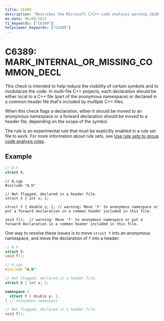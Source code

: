 ```yaml
---
title: C6389
description: "Describes the Microsoft C/C++ code analysis warning C6389, its causes, and how to address it."
ms.date: 06/09/2021
f1_keywords: ["C6389"]
helpviewer_keywords: ["C6389"]
---
```


# C6389: MARK_INTERNAL_OR_MISSING_COMMON_DECL

This check is intended to help reduce the visibility of certain symbols and to modularize the code. In multi-file C++ projects, each declaration should be either local to a C++ file (part of the anonymous namespace) or declared in a common header file that's included by multiple C++ files.

When this check flags a declaration, either it should be moved to an anonymous namespace or a forward declaration should be moved to a header file, depending on the scope of the symbol.

The rule is an experimental rule that must be explicitly enabled in a rule set file to work. For more information about rule sets, see [Use rule sets to group code analysis rules](/visualstudio/code-quality/using-rule-sets-to-group-code-analysis-rules).

## Example

```cpp
// A.h
struct X;
```

```
// A.cpp
#include "A.h"

// Not flagged, declared in a header file.
struct X { int x; };

struct Y { double y; }; // warning: Move 'Y' to anonymous namespace or put a forward declaration in a common header included in this file.

void f();  // warning: Move 'f' to anonymous namespace or put a forward declaration in a common header included in this file.
```

One way to resolve these issues is to move `struct Y` into an anonymous namespace, and move the declaration of `f` into a header:

```cpp
// A.h
struct X;
void f();
```

```cpp
// A.cpp
#include "A.h"

// Not flagged, declared in a header file.
struct X { int x; };

namespace {
  struct Y { double y; };
} // anonymous namespace

// Not flagged, declared in a header file.
void f(); 
```
